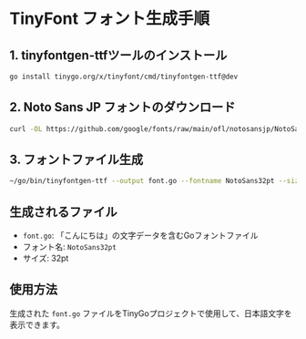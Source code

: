 # TinyFont フォント生成手順

## 1. tinyfontgen-ttfツールのインストール

```bash
go install tinygo.org/x/tinyfont/cmd/tinyfontgen-ttf@dev
```

## 2. Noto Sans JP フォントのダウンロード

```bash
curl -OL https://github.com/google/fonts/raw/main/ofl/notosansjp/NotoSansJP%5Bwght%5D.ttf
```

## 3. フォントファイル生成

```bash
~/go/bin/tinyfontgen-ttf --output font.go --fontname NotoSans32pt --size 32 "NotoSansJP%5Bwght%5D.ttf" --string "こんにちは"
```

## 生成されるファイル

- `font.go`: 「こんにちは」の文字データを含むGoフォントファイル
- フォント名: `NotoSans32pt`
- サイズ: 32pt

## 使用方法

生成された `font.go` ファイルをTinyGoプロジェクトで使用して、日本語文字を表示できます。